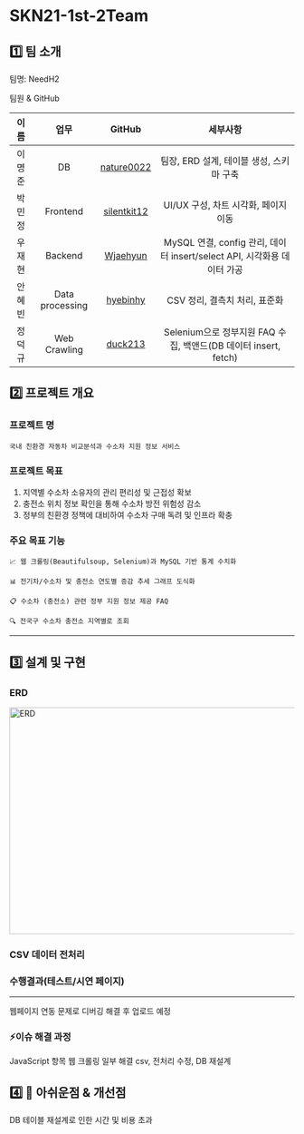 # SKN21-1st-2Team

## 1️⃣ 팀 소개

팀명: NeedH2

팀원 & GitHub

| 이름   | 업무            | GitHub |       세부사항     |
|:-----:|:---------------:|:------:| :---------------:|
| 이명준 | DB              | [nature0022](https://github.com/nature0022) | 팀장, ERD 설계, 테이블 생성, 스키마 구축
| 박민정 | Frontend        | [silentkit12](https://github.com/silentkit12) | UI/UX 구성, 차트 시각화, 페이지 이동
| 우재현 | Backend         | [Wjaehyun](https://github.com/Wjaehyun) | MySQL 연결, config 관리, 데이터 insert/select API, 시각화용 데이터 가공
| 안혜빈 | Data processing | [hyebinhy](https://github.com/hyebinhy) |  CSV 정리, 결측치 처리, 표준화  |
| 정덕규 | Web Crawling    | [duck213](https://github.com/duck213) |  Selenium으로 정부지원 FAQ 수집, 백앤드(DB 데이터 insert, fetch)  |



## 2️⃣ 프로젝트 개요
### 프로젝트 명
    국내 친환경 자동차 비교분석과 수소차 지원 정보 서비스


### 프로젝트 목표
1. 지역별 수소차 소유자의 관리 편리성 및 근접성 확보
2. 충전소 위치 정보 확인을 통해 수소차 방전 위험성 감소
3. 정부의 친환경 정책에 대비하여 수소차 구매 독려 및 인프라 확충


### 주요 목표 기능

    📈 웹 크롤링(Beautifulsoup, Selenium)과 MySQL 기반 통계 수치화

    📊 전기차/수소차 및 충전소 연도별 증감 추세 그래프 도식화

    📋 수소차 (충전소) 관련 정부 지원 정보 제공 FAQ

    🔍 전국구 수소차 충전소 지역별로 조회


---

## 3️⃣ 설계 및 구현

###  ERD

<img width="1200" height="400" alt="ERD" src="https://github.com/user-attachments/assets/0bb1e200-1b26-45fc-8b44-5ad1a95ce792" />


###  CSV 데이터 전처리 


###  수행결과(테스트/시연 페이지)
---

웹페이지 연동 문제로 디버깅 해결 후 업로드 예정




### ⚡이슈 해결 과정

JavaScript 항목 웹 크롤링 일부 해결
csv, 전처리 수정, DB 재설계


## 4️⃣ 🔎 아쉬운점 & 개선점

DB 테이블 재설계로 인한 시간 및 비용 초과
